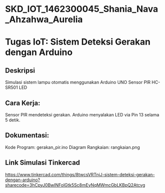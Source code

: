 # SKD_IOT_1462300045_Shania_Nava_Ahzahwa_Aurelia

# Tugas IoT: Sistem Deteksi Gerakan dengan Arduino

## Deskripsi
Simulasi sistem lampu otomatis menggunakan
Arduino UNO
Sensor PIR HC-SR501
LED

## Cara Kerja:
Sensor PIR mendeteksi gerakan.
Arduino menyalakan LED via Pin 13 selama 5 detik.

## Dokumentasi:
Kode Program: gerakan_pir.ino
Diagram Rangkaian: rangkaian.png

## Link Simulasi Tinkercad
https://www.tinkercad.com/things/8twcsVRTnjJ-sistem-deteksi-gerakan-dengan-arduino?sharecode=3hCpyJ0BwINFolGtk5Sc8mEyNqMWmcGbLKBpQ2Atcvg
